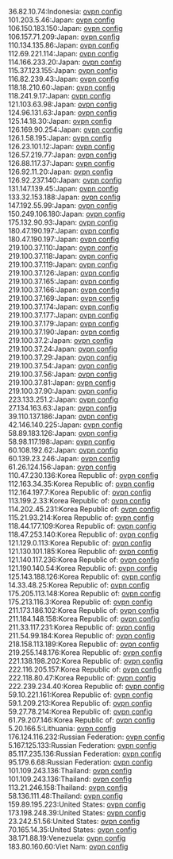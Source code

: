 36.82.10.74:Indonesia: [ovpn config](vpn/36_82_10_74.ovpn)  
101.203.5.46:Japan: [ovpn config](vpn/101_203_5_46.ovpn)  
106.150.183.150:Japan: [ovpn config](vpn/106_150_183_150.ovpn)  
106.157.71.209:Japan: [ovpn config](vpn/106_157_71_209.ovpn)  
110.134.135.86:Japan: [ovpn config](vpn/110_134_135_86.ovpn)  
112.69.221.114:Japan: [ovpn config](vpn/112_69_221_114.ovpn)  
114.166.233.20:Japan: [ovpn config](vpn/114_166_233_20.ovpn)  
115.37.123.155:Japan: [ovpn config](vpn/115_37_123_155.ovpn)  
116.82.239.43:Japan: [ovpn config](vpn/116_82_239_43.ovpn)  
118.18.210.60:Japan: [ovpn config](vpn/118_18_210_60.ovpn)  
118.241.9.17:Japan: [ovpn config](vpn/118_241_9_17.ovpn)  
121.103.63.98:Japan: [ovpn config](vpn/121_103_63_98.ovpn)  
124.96.131.63:Japan: [ovpn config](vpn/124_96_131_63.ovpn)  
125.14.18.30:Japan: [ovpn config](vpn/125_14_18_30.ovpn)  
126.169.90.254:Japan: [ovpn config](vpn/126_169_90_254.ovpn)  
126.1.58.195:Japan: [ovpn config](vpn/126_1_58_195.ovpn)  
126.23.101.12:Japan: [ovpn config](vpn/126_23_101_12.ovpn)  
126.57.219.77:Japan: [ovpn config](vpn/126_57_219_77.ovpn)  
126.88.117.37:Japan: [ovpn config](vpn/126_88_117_37.ovpn)  
126.92.11.20:Japan: [ovpn config](vpn/126_92_11_20.ovpn)  
126.92.237.140:Japan: [ovpn config](vpn/126_92_237_140.ovpn)  
131.147.139.45:Japan: [ovpn config](vpn/131_147_139_45.ovpn)  
133.32.153.188:Japan: [ovpn config](vpn/133_32_153_188.ovpn)  
147.192.55.99:Japan: [ovpn config](vpn/147_192_55_99.ovpn)  
150.249.106.180:Japan: [ovpn config](vpn/150_249_106_180.ovpn)  
175.132.90.93:Japan: [ovpn config](vpn/175_132_90_93.ovpn)  
180.47.190.197:Japan: [ovpn config](vpn/180_47_190_197.ovpn)  
180.47.190.197:Japan: [ovpn config](vpn/180_47_190_197.ovpn)  
219.100.37.110:Japan: [ovpn config](vpn/219_100_37_110.ovpn)  
219.100.37.118:Japan: [ovpn config](vpn/219_100_37_118.ovpn)  
219.100.37.119:Japan: [ovpn config](vpn/219_100_37_119.ovpn)  
219.100.37.126:Japan: [ovpn config](vpn/219_100_37_126.ovpn)  
219.100.37.165:Japan: [ovpn config](vpn/219_100_37_165.ovpn)  
219.100.37.166:Japan: [ovpn config](vpn/219_100_37_166.ovpn)  
219.100.37.169:Japan: [ovpn config](vpn/219_100_37_169.ovpn)  
219.100.37.174:Japan: [ovpn config](vpn/219_100_37_174.ovpn)  
219.100.37.177:Japan: [ovpn config](vpn/219_100_37_177.ovpn)  
219.100.37.179:Japan: [ovpn config](vpn/219_100_37_179.ovpn)  
219.100.37.190:Japan: [ovpn config](vpn/219_100_37_190.ovpn)  
219.100.37.2:Japan: [ovpn config](vpn/219_100_37_2.ovpn)  
219.100.37.24:Japan: [ovpn config](vpn/219_100_37_24.ovpn)  
219.100.37.29:Japan: [ovpn config](vpn/219_100_37_29.ovpn)  
219.100.37.54:Japan: [ovpn config](vpn/219_100_37_54.ovpn)  
219.100.37.56:Japan: [ovpn config](vpn/219_100_37_56.ovpn)  
219.100.37.81:Japan: [ovpn config](vpn/219_100_37_81.ovpn)  
219.100.37.90:Japan: [ovpn config](vpn/219_100_37_90.ovpn)  
223.133.251.2:Japan: [ovpn config](vpn/223_133_251_2.ovpn)  
27.134.163.63:Japan: [ovpn config](vpn/27_134_163_63.ovpn)  
39.110.137.186:Japan: [ovpn config](vpn/39_110_137_186.ovpn)  
42.146.140.225:Japan: [ovpn config](vpn/42_146_140_225.ovpn)  
58.89.183.126:Japan: [ovpn config](vpn/58_89_183_126.ovpn)  
58.98.117.198:Japan: [ovpn config](vpn/58_98_117_198.ovpn)  
60.108.192.62:Japan: [ovpn config](vpn/60_108_192_62.ovpn)  
60.139.23.246:Japan: [ovpn config](vpn/60_139_23_246.ovpn)  
61.26.124.156:Japan: [ovpn config](vpn/61_26_124_156.ovpn)  
110.47.230.136:Korea Republic of: [ovpn config](vpn/110_47_230_136.ovpn)  
112.163.34.35:Korea Republic of: [ovpn config](vpn/112_163_34_35.ovpn)  
112.164.197.7:Korea Republic of: [ovpn config](vpn/112_164_197_7.ovpn)  
113.199.2.33:Korea Republic of: [ovpn config](vpn/113_199_2_33.ovpn)  
114.202.45.231:Korea Republic of: [ovpn config](vpn/114_202_45_231.ovpn)  
115.21.93.214:Korea Republic of: [ovpn config](vpn/115_21_93_214.ovpn)  
118.44.177.109:Korea Republic of: [ovpn config](vpn/118_44_177_109.ovpn)  
118.47.253.140:Korea Republic of: [ovpn config](vpn/118_47_253_140.ovpn)  
121.129.0.113:Korea Republic of: [ovpn config](vpn/121_129_0_113.ovpn)  
121.130.101.185:Korea Republic of: [ovpn config](vpn/121_130_101_185.ovpn)  
121.140.117.236:Korea Republic of: [ovpn config](vpn/121_140_117_236.ovpn)  
121.190.140.54:Korea Republic of: [ovpn config](vpn/121_190_140_54.ovpn)  
125.143.188.126:Korea Republic of: [ovpn config](vpn/125_143_188_126.ovpn)  
14.33.48.25:Korea Republic of: [ovpn config](vpn/14_33_48_25.ovpn)  
175.205.113.148:Korea Republic of: [ovpn config](vpn/175_205_113_148.ovpn)  
175.213.116.3:Korea Republic of: [ovpn config](vpn/175_213_116_3.ovpn)  
211.173.186.102:Korea Republic of: [ovpn config](vpn/211_173_186_102.ovpn)  
211.184.148.158:Korea Republic of: [ovpn config](vpn/211_184_148_158.ovpn)  
211.33.117.231:Korea Republic of: [ovpn config](vpn/211_33_117_231.ovpn)  
211.54.99.184:Korea Republic of: [ovpn config](vpn/211_54_99_184.ovpn)  
218.158.113.189:Korea Republic of: [ovpn config](vpn/218_158_113_189.ovpn)  
219.255.148.176:Korea Republic of: [ovpn config](vpn/219_255_148_176.ovpn)  
221.138.198.202:Korea Republic of: [ovpn config](vpn/221_138_198_202.ovpn)  
222.116.205.157:Korea Republic of: [ovpn config](vpn/222_116_205_157.ovpn)  
222.118.80.47:Korea Republic of: [ovpn config](vpn/222_118_80_47.ovpn)  
222.239.234.40:Korea Republic of: [ovpn config](vpn/222_239_234_40.ovpn)  
59.10.221.161:Korea Republic of: [ovpn config](vpn/59_10_221_161.ovpn)  
59.1.209.213:Korea Republic of: [ovpn config](vpn/59_1_209_213.ovpn)  
59.27.78.214:Korea Republic of: [ovpn config](vpn/59_27_78_214.ovpn)  
61.79.207.146:Korea Republic of: [ovpn config](vpn/61_79_207_146.ovpn)  
5.20.166.5:Lithuania: [ovpn config](vpn/5_20_166_5.ovpn)  
176.124.116.232:Russian Federation: [ovpn config](vpn/176_124_116_232.ovpn)  
5.167.125.133:Russian Federation: [ovpn config](vpn/5_167_125_133.ovpn)  
85.117.235.136:Russian Federation: [ovpn config](vpn/85_117_235_136.ovpn)  
95.179.6.68:Russian Federation: [ovpn config](vpn/95_179_6_68.ovpn)  
101.109.243.136:Thailand: [ovpn config](vpn/101_109_243_136.ovpn)  
101.109.243.136:Thailand: [ovpn config](vpn/101_109_243_136.ovpn)  
113.21.246.158:Thailand: [ovpn config](vpn/113_21_246_158.ovpn)  
58.136.111.48:Thailand: [ovpn config](vpn/58_136_111_48.ovpn)  
159.89.195.223:United States: [ovpn config](vpn/159_89_195_223.ovpn)  
173.198.248.39:United States: [ovpn config](vpn/173_198_248_39.ovpn)  
23.242.51.56:United States: [ovpn config](vpn/23_242_51_56.ovpn)  
70.165.14.35:United States: [ovpn config](vpn/70_165_14_35.ovpn)  
38.171.88.19:Venezuela: [ovpn config](vpn/38_171_88_19.ovpn)  
183.80.160.60:Viet Nam: [ovpn config](vpn/183_80_160_60.ovpn)  
